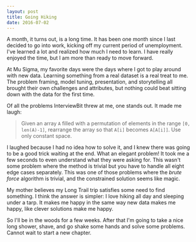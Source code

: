 ```yaml
---
layout: post
title: Going Hiking
date: 2016-07-02
---
```


A month, it turns out, is a long time. It has been one month since I last decided to go into work, kicking off my current period of unemployment. I've learned a lot and realized how much I need to learn. I have really enjoyed the time, but I am more than ready to move forward.

At Mu Sigma, my favorite days were the days where I got to play around with new data. Learning something from a real dataset is a real treat to me. The problem framing, model tuning, presentation, and storytelling all brought their own challenges and attributes, but nothing could beat sitting down with the data for the first time.

Of all the problems InterviewBit threw at me, one stands out. It made me laugh:

> Given an array `A` filled with a permutation of elements in the range `[0, len(A)-1]`, rearrange the array so that `A[i]` becomes `A[A[i]]`. Use only constant space.

I laughed because I had no idea how to solve it, and I knew there was going to be a good trick waiting at the end. What an elegant problem! It took me a few seconds to even understand what they were asking for. This wasn't some problem where the method is trivial but you have to handle all eight edge cases separately. This was one of those problems where the *brute force* algorithm is trivial, and the constrained solution seems like magic.

My mother believes my Long Trail trip satisfies some need to find something. I think the answer is simpler: I love hiking all day and sleeping under a tarp. It makes me happy in the same way new data makes me happy, like clever solutions make me happy.

So I'll be in the woods for a few weeks. After that I'm going to take a nice long shower, shave, and go shake some hands and solve some problems. Cannot wait to start a new chapter.
